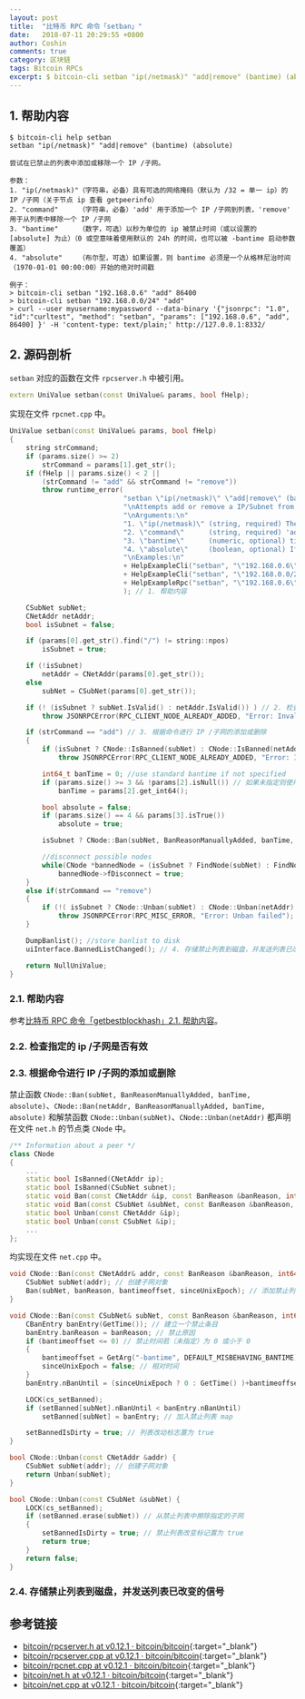 ```yaml
---
layout: post
title:  "比特币 RPC 命令「setban」"
date:   2018-07-11 20:29:55 +0800
author: Coshin
comments: true
category: 区块链
tags: Bitcoin RPCs
excerpt: $ bitcoin-cli setban "ip(/netmask)" "add|remove" (bantime) (absolute)
---
```

## 1. 帮助内容

```shell
$ bitcoin-cli help setban
setban "ip(/netmask)" "add|remove" (bantime) (absolute)

尝试在已禁止的列表中添加或移除一个 IP /子网。

参数：
1. "ip(/netmask)"（字符串，必备）具有可选的网络掩码（默认为 /32 = 单一 ip）的 IP /子网（关于节点 ip 查看 getpeerinfo）
2. "command"     （字符串，必备）'add' 用于添加一个 IP /子网到列表，'remove' 用于从列表中移除一个 IP /子网
3. "bantime"     （数字，可选）以秒为单位的 ip 被禁止时间（或以设置的 [absolute] 为止）（0 或空意味着使用默认的 24h 的时间，也可以被 -bantime 启动参数覆盖）
4. "absolute"    （布尔型，可选）如果设置，则 bantime 必须是一个从格林尼治时间（1970-01-01 00:00:00）开始的绝对时间戳

例子：
> bitcoin-cli setban "192.168.0.6" "add" 86400
> bitcoin-cli setban "192.168.0.0/24" "add"
> curl --user myusername:mypassword --data-binary '{"jsonrpc": "1.0", "id":"curltest", "method": "setban", "params": ["192.168.0.6", "add", 86400] }' -H 'content-type: text/plain;' http://127.0.0.1:8332/
```

## 2. 源码剖析

`setban` 对应的函数在文件 `rpcserver.h` 中被引用。

```cpp
extern UniValue setban(const UniValue& params, bool fHelp);
```

实现在文件 `rpcnet.cpp` 中。

```cpp
UniValue setban(const UniValue& params, bool fHelp)
{
    string strCommand;
    if (params.size() >= 2)
        strCommand = params[1].get_str();
    if (fHelp || params.size() < 2 ||
        (strCommand != "add" && strCommand != "remove"))
        throw runtime_error(
                            "setban \"ip(/netmask)\" \"add|remove\" (bantime) (absolute)\n"
                            "\nAttempts add or remove a IP/Subnet from the banned list.\n"
                            "\nArguments:\n"
                            "1. \"ip(/netmask)\" (string, required) The IP/Subnet (see getpeerinfo for nodes ip) with a optional netmask (default is /32 = single ip)\n"
                            "2. \"command\"      (string, required) 'add' to add a IP/Subnet to the list, 'remove' to remove a IP/Subnet from the list\n"
                            "3. \"bantime\"      (numeric, optional) time in seconds how long (or until when if [absolute] is set) the ip is banned (0 or empty means using the default time of 24h which can also be overwritten by the -bantime startup argument)\n"
                            "4. \"absolute\"     (boolean, optional) If set, the bantime must be a absolute timestamp in seconds since epoch (Jan 1 1970 GMT)\n"
                            "\nExamples:\n"
                            + HelpExampleCli("setban", "\"192.168.0.6\" \"add\" 86400")
                            + HelpExampleCli("setban", "\"192.168.0.0/24\" \"add\"")
                            + HelpExampleRpc("setban", "\"192.168.0.6\", \"add\" 86400")
                            ); // 1. 帮助内容

    CSubNet subNet;
    CNetAddr netAddr;
    bool isSubnet = false;

    if (params[0].get_str().find("/") != string::npos)
        isSubnet = true;

    if (!isSubnet)
        netAddr = CNetAddr(params[0].get_str());
    else
        subNet = CSubNet(params[0].get_str());

    if (! (isSubnet ? subNet.IsValid() : netAddr.IsValid()) ) // 2. 检查指定的 ip /子网是否有效
        throw JSONRPCError(RPC_CLIENT_NODE_ALREADY_ADDED, "Error: Invalid IP/Subnet");

    if (strCommand == "add") // 3. 根据命令进行 IP /子网的添加或删除
    {
        if (isSubnet ? CNode::IsBanned(subNet) : CNode::IsBanned(netAddr))
            throw JSONRPCError(RPC_CLIENT_NODE_ALREADY_ADDED, "Error: IP/Subnet already banned");

        int64_t banTime = 0; //use standard bantime if not specified
        if (params.size() >= 3 && !params[2].isNull()) // 如果未指定则使用标准的禁止时间
            banTime = params[2].get_int64();

        bool absolute = false;
        if (params.size() == 4 && params[3].isTrue())
            absolute = true;

        isSubnet ? CNode::Ban(subNet, BanReasonManuallyAdded, banTime, absolute) : CNode::Ban(netAddr, BanReasonManuallyAdded, banTime, absolute);

        //disconnect possible nodes
        while(CNode *bannedNode = (isSubnet ? FindNode(subNet) : FindNode(netAddr))) // 断开可能的节点连接
            bannedNode->fDisconnect = true;
    }
    else if(strCommand == "remove")
    {
        if (!( isSubnet ? CNode::Unban(subNet) : CNode::Unban(netAddr) ))
            throw JSONRPCError(RPC_MISC_ERROR, "Error: Unban failed");
    }

    DumpBanlist(); //store banlist to disk
    uiInterface.BannedListChanged(); // 4. 存储禁止列表到磁盘，并发送列表已改变的信号

    return NullUniValue;
}
```

### 2.1. 帮助内容

参考[比特币 RPC 命令「getbestblockhash」2.1. 帮助内容](/blog/2018/05/bitcoin-rpc-getbestblockhash.html#21-帮助内容)。

### 2.2. 检查指定的 ip /子网是否有效

### 2.3. 根据命令进行 IP /子网的添加或删除

禁止函数 `CNode::Ban(subNet, BanReasonManuallyAdded, banTime, absolute)`、`CNode::Ban(netAddr, BanReasonManuallyAdded, banTime, absolute)` 和解禁函数 `CNode::Unban(subNet)`、`CNode::Unban(netAddr)` 都声明在文件 `net.h` 的节点类 `CNode` 中。

```cpp
/** Information about a peer */
class CNode
{
    ...
    static bool IsBanned(CNetAddr ip);
    static bool IsBanned(CSubNet subnet);
    static void Ban(const CNetAddr &ip, const BanReason &banReason, int64_t bantimeoffset = 0, bool sinceUnixEpoch = false);
    static void Ban(const CSubNet &subNet, const BanReason &banReason, int64_t bantimeoffset = 0, bool sinceUnixEpoch = false);
    static bool Unban(const CNetAddr &ip);
    static bool Unban(const CSubNet &ip);
    ...
};
```

均实现在文件 `net.cpp` 中。

```cpp
void CNode::Ban(const CNetAddr& addr, const BanReason &banReason, int64_t bantimeoffset, bool sinceUnixEpoch) {
    CSubNet subNet(addr); // 创建子网对象
    Ban(subNet, banReason, bantimeoffset, sinceUnixEpoch); // 添加禁止列表
}

void CNode::Ban(const CSubNet& subNet, const BanReason &banReason, int64_t bantimeoffset, bool sinceUnixEpoch) {
    CBanEntry banEntry(GetTime()); // 建立一个禁止条目
    banEntry.banReason = banReason; // 禁止原因
    if (bantimeoffset <= 0) // 禁止时间若（未指定）为 0 或小于 0
    {
        bantimeoffset = GetArg("-bantime", DEFAULT_MISBEHAVING_BANTIME); // 则使用默认禁止时间 24h
        sinceUnixEpoch = false; // 相对时间
    }
    banEntry.nBanUntil = (sinceUnixEpoch ? 0 : GetTime() )+bantimeoffset; // 根据绝对时间标志设置到期时间

    LOCK(cs_setBanned);
    if (setBanned[subNet].nBanUntil < banEntry.nBanUntil)
        setBanned[subNet] = banEntry; // 加入禁止列表 map

    setBannedIsDirty = true; // 列表改动标志置为 true
}

bool CNode::Unban(const CNetAddr &addr) {
    CSubNet subNet(addr); // 创建子网对象
    return Unban(subNet);
}

bool CNode::Unban(const CSubNet &subNet) {
    LOCK(cs_setBanned);
    if (setBanned.erase(subNet)) // 从禁止列表中擦除指定的子网
    {
        setBannedIsDirty = true; // 禁止列表改变标记置为 true
        return true;
    }
    return false;
}
```

### 2.4. 存储禁止列表到磁盘，并发送列表已改变的信号

## 参考链接

* [bitcoin/rpcserver.h at v0.12.1 · bitcoin/bitcoin](https://github.com/bitcoin/bitcoin/blob/v0.12.1/src/rpcserver.h){:target="_blank"}
* [bitcoin/rpcserver.cpp at v0.12.1 · bitcoin/bitcoin](https://github.com/bitcoin/bitcoin/blob/v0.12.1/src/rpcserver.cpp){:target="_blank"}
* [bitcoin/rpcnet.cpp at v0.12.1 · bitcoin/bitcoin](https://github.com/bitcoin/bitcoin/blob/v0.12.1/src/rpcnet.cpp){:target="_blank"}
* [bitcoin/net.h at v0.12.1 · bitcoin/bitcoin](https://github.com/bitcoin/bitcoin/blob/v0.12.1/src/net.h){:target="_blank"}
* [bitcoin/net.cpp at v0.12.1 · bitcoin/bitcoin](https://github.com/bitcoin/bitcoin/blob/v0.12.1/src/net.cpp){:target="_blank"}
